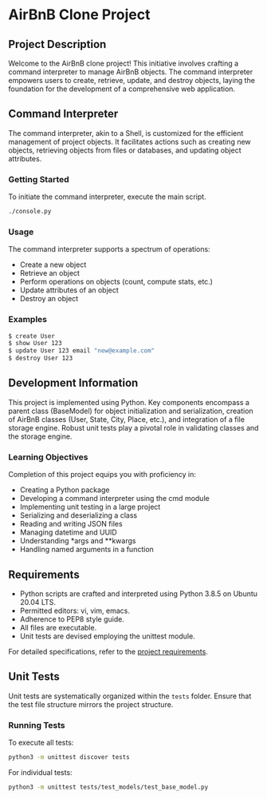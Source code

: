 # AirBnB Clone Project

## Project Description
Welcome to the AirBnB clone project! This initiative involves crafting a command interpreter to manage AirBnB objects. The command interpreter empowers users to create, retrieve, update, and destroy objects, laying the foundation for the development of a comprehensive web application.

## Command Interpreter
The command interpreter, akin to a Shell, is customized for the efficient management of project objects. It facilitates actions such as creating new objects, retrieving objects from files or databases, and updating object attributes.

### Getting Started
To initiate the command interpreter, execute the main script.

```bash
./console.py
```

### Usage
The command interpreter supports a spectrum of operations:

- Create a new object
- Retrieve an object
- Perform operations on objects (count, compute stats, etc.)
- Update attributes of an object
- Destroy an object

### Examples
```bash
$ create User
$ show User 123
$ update User 123 email "new@example.com"
$ destroy User 123
```

## Development Information
This project is implemented using Python. Key components encompass a parent class (BaseModel) for object initialization and serialization, creation of AirBnB classes (User, State, City, Place, etc.), and integration of a file storage engine. Robust unit tests play a pivotal role in validating classes and the storage engine.

### Learning Objectives
Completion of this project equips you with proficiency in:

- Creating a Python package
- Developing a command interpreter using the cmd module
- Implementing unit testing in a large project
- Serializing and deserializing a class
- Reading and writing JSON files
- Managing datetime and UUID
- Understanding *args and **kwargs
- Handling named arguments in a function

## Requirements
- Python scripts are crafted and interpreted using Python 3.8.5 on Ubuntu 20.04 LTS.
- Permitted editors: vi, vim, emacs.
- Adherence to PEP8 style guide.
- All files are executable.
- Unit tests are devised employing the unittest module.

For detailed specifications, refer to the [project requirements](#).

## Unit Tests
Unit tests are systematically organized within the `tests` folder. Ensure that the test file structure mirrors the project structure.

### Running Tests
To execute all tests:

```bash
python3 -m unittest discover tests
```

For individual tests:

```bash
python3 -m unittest tests/test_models/test_base_model.py
```
